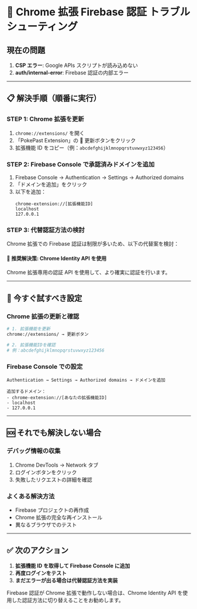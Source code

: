 # 🚨 Chrome 拡張 Firebase 認証 トラブルシューティング

## 現在の問題

1. **CSP エラー**: Google APIs スクリプトが読み込めない
2. **auth/internal-error**: Firebase 認証の内部エラー

---

## 📋 解決手順（順番に実行）

### STEP 1: Chrome 拡張を更新

1. `chrome://extensions/` を開く
2. 「PokePast Extension」の 🔄 更新ボタンをクリック
3. 拡張機能 ID をコピー（例：`abcdefghijklmnopqrstuvwxyz123456`）

### STEP 2: Firebase Console で承認済みドメインを追加

1. Firebase Console → Authentication → Settings → Authorized domains
2. 「ドメインを追加」をクリック
3. 以下を追加：
    ```
    chrome-extension://[拡張機能ID]
    localhost
    127.0.0.1
    ```

### STEP 3: 代替認証方法の検討

Chrome 拡張での Firebase 認証は制限が多いため、以下の代替案を検討：

#### 🎯 **推奨解決策**: Chrome Identity API を使用

Chrome 拡張専用の認証 API を使用して、より確実に認証を行います。

---

## 🔧 今すぐ試すべき設定

### Chrome 拡張の更新と確認

```bash
# 1. 拡張機能を更新
chrome://extensions/ → 更新ボタン

# 2. 拡張機能IDを確認
# 例：abcdefghijklmnopqrstuvwxyz123456
```

### Firebase Console での設定

```
Authentication → Settings → Authorized domains → ドメインを追加

追加するドメイン：
- chrome-extension://[あなたの拡張機能ID]
- localhost
- 127.0.0.1
```

---

## 🆘 それでも解決しない場合

### デバッグ情報の収集

1. Chrome DevTools → Network タブ
2. ログインボタンをクリック
3. 失敗したリクエストの詳細を確認

### よくある解決方法

-   Firebase プロジェクトの再作成
-   Chrome 拡張の完全な再インストール
-   異なるブラウザでのテスト

---

## ✅ 次のアクション

1. **拡張機能 ID を取得して Firebase Console に追加**
2. **再度ログインをテスト**
3. **まだエラーが出る場合は代替認証方法を実装**

Firebase 認証が Chrome 拡張で動作しない場合は、Chrome Identity API を使用した認証方法に切り替えることをお勧めします。
